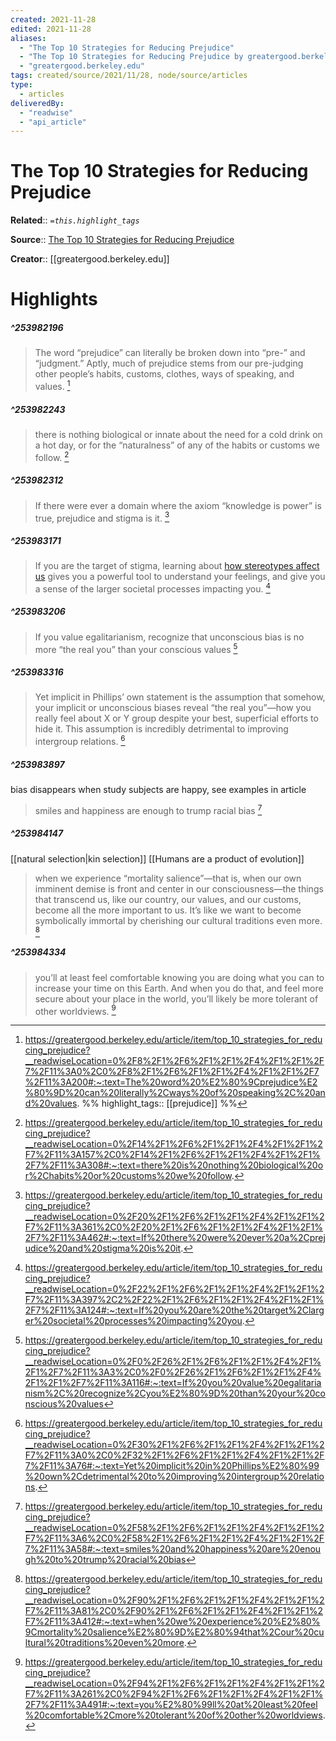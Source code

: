 ```yaml
---
created: 2021-11-28
edited: 2021-11-28
aliases:
  - "The Top 10 Strategies for Reducing Prejudice"
  - "The Top 10 Strategies for Reducing Prejudice by greatergood.berkeley.edu"
  - "greatergood.berkeley.edu"
tags: created/source/2021/11/28, node/source/articles
type: 
  - articles
deliveredBy: 
  - "readwise"
  - "api_article"
---
```

# The Top 10 Strategies for Reducing Prejudice

**Related**:: 
*`=this.highlight_tags`*

**Source**:: [The Top 10 Strategies for Reducing Prejudice](https://greatergood.berkeley.edu/article/item/top_10_strategies_for_reducing_prejudice)

**Creator**:: [[greatergood.berkeley.edu]]

# Highlights
##### ^253982196
  
> The word “prejudice” can literally be broken down into “pre-” and “judgment.” Aptly, much of prejudice stems from our pre-judging other people’s habits, customs, clothes, ways of speaking, and values. 
  [^253982196]

[^253982196]: https://greatergood.berkeley.edu/article/item/top_10_strategies_for_reducing_prejudice?__readwiseLocation=0%2F8%2F1%2F6%2F1%2F1%2F4%2F1%2F1%2F7%2F11%3A0%2C0%2F8%2F1%2F6%2F1%2F1%2F4%2F1%2F1%2F7%2F11%3A200#:~:text=The%20word%20%E2%80%9Cprejudice%E2%80%9D%20can%20literally%2Cways%20of%20speaking%2C%20and%20values.
%%
highlight_tags:: [[prejudice]]
%%
##### ^253982243
  
> there is nothing biological or innate about the need for a cold drink on a hot day, or for the “naturalness” of any of the habits or customs we follow. 
  [^253982243]

[^253982243]: https://greatergood.berkeley.edu/article/item/top_10_strategies_for_reducing_prejudice?__readwiseLocation=0%2F14%2F1%2F6%2F1%2F1%2F4%2F1%2F1%2F7%2F11%3A157%2C0%2F14%2F1%2F6%2F1%2F1%2F4%2F1%2F1%2F7%2F11%3A308#:~:text=there%20is%20nothing%20biological%20or%2Chabits%20or%20customs%20we%20follow.

##### ^253982312
  
> If there were ever a domain where the axiom “knowledge is power” is true, prejudice and stigma is it. 
  [^253982312]

[^253982312]: https://greatergood.berkeley.edu/article/item/top_10_strategies_for_reducing_prejudice?__readwiseLocation=0%2F20%2F1%2F6%2F1%2F1%2F4%2F1%2F1%2F7%2F11%3A361%2C0%2F20%2F1%2F6%2F1%2F1%2F4%2F1%2F1%2F7%2F11%3A462#:~:text=If%20there%20were%20ever%20a%2Cprejudice%20and%20stigma%20is%20it.

##### ^253983171
  
> If you are the target of stigma, learning about [how stereotypes affect us](http://www.amazon.com/Whistling-Vivaldi-Stereotypes-Affect-Issues/dp/039306249X/ref=sr_1_1?ie=UTF8&s=books&qid=1293000650&sr=1-1) gives you a powerful tool to understand your feelings, and give you a sense of the larger societal processes impacting you. 
  [^253983171]

[^253983171]: https://greatergood.berkeley.edu/article/item/top_10_strategies_for_reducing_prejudice?__readwiseLocation=0%2F22%2F1%2F6%2F1%2F1%2F4%2F1%2F1%2F7%2F11%3A397%2C2%2F22%2F1%2F6%2F1%2F1%2F4%2F1%2F1%2F7%2F11%3A124#:~:text=If%20you%20are%20the%20target%2Clarger%20societal%20processes%20impacting%20you.

##### ^253983206
  
> If you value egalitarianism, recognize that unconscious bias is no more “the real you” than your conscious values 
  [^253983206]

[^253983206]: https://greatergood.berkeley.edu/article/item/top_10_strategies_for_reducing_prejudice?__readwiseLocation=0%2F0%2F26%2F1%2F6%2F1%2F1%2F4%2F1%2F1%2F7%2F11%3A3%2C0%2F0%2F26%2F1%2F6%2F1%2F1%2F4%2F1%2F1%2F7%2F11%3A116#:~:text=If%20you%20value%20egalitarianism%2C%20recognize%2Cyou%E2%80%9D%20than%20your%20conscious%20values

##### ^253983316
  
> Yet implicit in Phillips’ own statement is the assumption that somehow, your implicit or unconscious biases reveal “the real you”—how you really feel about X or Y group despite your best, superficial efforts to hide it.
> This assumption is incredibly detrimental to improving intergroup relations. 
  [^253983316]

[^253983316]: https://greatergood.berkeley.edu/article/item/top_10_strategies_for_reducing_prejudice?__readwiseLocation=0%2F30%2F1%2F6%2F1%2F1%2F4%2F1%2F1%2F7%2F11%3A0%2C0%2F32%2F1%2F6%2F1%2F1%2F4%2F1%2F1%2F7%2F11%3A76#:~:text=Yet%20implicit%20in%20Phillips%E2%80%99%20own%2Cdetrimental%20to%20improving%20intergroup%20relations.

##### ^253983897
bias disappears when study subjects are happy, see examples in article  
> smiles and happiness are enough to trump racial bias 
  [^253983897]

[^253983897]: https://greatergood.berkeley.edu/article/item/top_10_strategies_for_reducing_prejudice?__readwiseLocation=0%2F58%2F1%2F6%2F1%2F1%2F4%2F1%2F1%2F7%2F11%3A6%2C0%2F58%2F1%2F6%2F1%2F1%2F4%2F1%2F1%2F7%2F11%3A58#:~:text=smiles%20and%20happiness%20are%20enough%20to%20trump%20racial%20bias

##### ^253984147
[[natural selection|kin selection]] [[Humans are a product of evolution]]  
> when we experience “mortality salience”—that is, when our own imminent demise is front and center in our consciousness—the things that transcend us, like our country, our values, and our customs, become all the more important to us. It’s like we want to become symbolically immortal by cherishing our cultural traditions even more. 
  [^253984147]

[^253984147]: https://greatergood.berkeley.edu/article/item/top_10_strategies_for_reducing_prejudice?__readwiseLocation=0%2F90%2F1%2F6%2F1%2F1%2F4%2F1%2F1%2F7%2F11%3A81%2C0%2F90%2F1%2F6%2F1%2F1%2F4%2F1%2F1%2F7%2F11%3A412#:~:text=when%20we%20experience%20%E2%80%9Cmortality%20salience%E2%80%9D%E2%80%94that%2Cour%20cultural%20traditions%20even%20more.

##### ^253984334
  
> you’ll at least feel comfortable knowing you are doing what you can to increase your time on this Earth. And when you do that, and feel more secure about your place in the world, you’ll likely be more tolerant of other worldviews. 
  [^253984334]

[^253984334]: https://greatergood.berkeley.edu/article/item/top_10_strategies_for_reducing_prejudice?__readwiseLocation=0%2F94%2F1%2F6%2F1%2F1%2F4%2F1%2F1%2F7%2F11%3A261%2C0%2F94%2F1%2F6%2F1%2F1%2F4%2F1%2F1%2F7%2F11%3A491#:~:text=you%E2%80%99ll%20at%20least%20feel%20comfortable%2Cmore%20tolerant%20of%20other%20worldviews.

